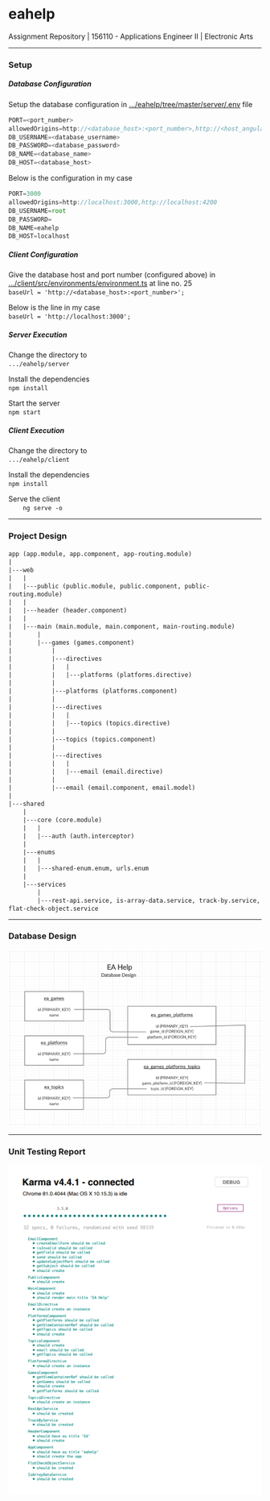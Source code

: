 # eahelp
Assignment Repository | 156110 - Applications Engineer II | Electronic Arts

------------

### Setup

##### Database Configuration

Setup the database configuration in [.../eahelp/tree/master/server/.env](https://github.com/vijaykumar-nanikeri/eahelp/blob/master/server/.env ".../eahelp/tree/master/server/.env") file
```javascript
PORT=<port_number>
allowedOrigins=http://<database_host>:<port_number>,http://<host_angular_using>:<port_number>
DB_USERNAME=<database_username>
DB_PASSWORD=<database_password>
DB_NAME=<database_name>
DB_HOST=<database_host>

```

Below is the configuration in my case
```javascript
PORT=3000
allowedOrigins=http://localhost:3000,http://localhost:4200
DB_USERNAME=root
DB_PASSWORD=
DB_NAME=eahelp
DB_HOST=localhost

```

##### Client Configuration

Give the database host and port number (configured above) in [.../client/src/environments/environment.ts](https://github.com/vijaykumar-nanikeri/eahelp/blob/master/client/src/environments/environment.ts ".../client/src/environments/environment.ts") at line no. 25<br />
`baseUrl = 'http://<database_host>:<port_number>';`

Below is the line in my case<br />
`baseUrl = 'http://localhost:3000';`


##### Server Execution

Change the directory to<br />
`.../eahelp/server`

Install the dependencies<br />
`npm install`

Start the server<br />
`npm start`


##### Client Execution

Change the directory to<br />
`.../eahelp/client`

Install the dependencies<br />
`npm install`

Serve the client<br />
`    ng serve -o`

------------

### Project Design

    app (app.module, app.component, app-routing.module)
    |
    |---web
    |   |
    |   |---public (public.module, public.component, public-routing.module)
    |   |
    |   |---header (header.component)
    |   |
    |   |---main (main.module, main.component, main-routing.module)
    |       |
    |       |---games (games.component)
    |           |
    |           |---directives
    |           |   |
    |           |   |---platforms (platforms.directive)
    |           |
    |           |---platforms (platforms.component)
    |           |
    |           |---directives
    |           |   |
    |           |   |---topics (topics.directive)
    |           |
    |           |---topics (topics.component)
    |           |
    |           |---directives
    |           |   |
    |           |   |---email (email.directive)
    |           |
    |           |---email (email.component, email.model)
    |
    |---shared
        |
        |---core (core.module)
        |   |
        |   |---auth (auth.interceptor)
        |
        |---enums
        |   |
        |   |---shared-enum.enum, urls.enum
        |
        |---services
            |
            |---rest-api.service, is-array-data.service, track-by.service, flat-check-object.service

------------

### Database Design
[![Database Design](https://github.com/vijaykumar-nanikeri/eahelp/blob/master/assets/docs/database-design.png "Database Design")](https://github.com/vijaykumar-nanikeri/eahelp/blob/master/assets/docs/database-design.png "Database Design")

------------

### Unit Testing Report
[![Unit Testing Report](https://github.com/vijaykumar-nanikeri/eahelp/blob/master/assets/docs/unit-testing-report.png "Unit Testing Report")](https://github.com/vijaykumar-nanikeri/eahelp/blob/master/assets/docs/unit-testing-report.png "Unit Testing Report")
